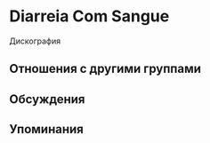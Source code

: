 # Diarreia Com Sangue

Дискография

## Отношения с другими группами


## Обсуждения


## Упоминания

